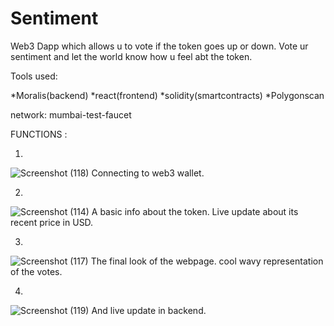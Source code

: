 # Sentiment


Web3 Dapp which allows u to vote if the token goes up or down. Vote ur sentiment and let the world know how u feel abt the token.

Tools used:

*Moralis(backend)
*react(frontend)
*solidity(smartcontracts)
*Polygonscan


network: mumbai-test-faucet


FUNCTIONS :

1.
![Screenshot (118)](https://user-images.githubusercontent.com/79459872/174686914-286c0559-ff99-4f40-92f9-6bb615e4b6b1.png)
Connecting to web3 wallet.


2.
![Screenshot (114)](https://user-images.githubusercontent.com/79459872/174687159-1d596064-dc63-4f6a-9cee-f7b2e9a67035.png)
A basic info about the token.
Live update about its recent price in USD.

3.
![Screenshot (117)](https://user-images.githubusercontent.com/79459872/174686800-65ab9f32-29a2-4a98-a60f-855d9d4cdf35.png)
The final look of the webpage.
cool wavy representation of the votes.


4.
![Screenshot (119)](https://user-images.githubusercontent.com/79459872/174687274-1a0a5ee3-2586-48b9-a387-14c9887fbbb4.png)
And live update in backend.



